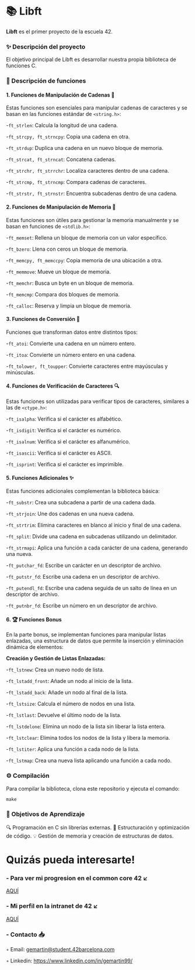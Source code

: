 # 📚 Libft 

**Libft** es el primer proyecto de la escuela 42.

### ✨ Descripción del proyecto

El objetivo principal de Libft es desarrollar nuestra propia biblioteca de funciones C.

### 📖 Descripción de funciones

#### 1. Funciones de Manipulación de Cadenas 📏

Estas funciones son esenciales para manipular cadenas de caracteres y se basan en las funciones estándar de ```<string.h>```:


  -```ft_strlen```: Calcula la longitud de una cadena.
  
  -```ft_strcpy, ft_strncpy```: Copia una cadena en otra.
    
  -```ft_strdup```: Duplica una cadena en un nuevo bloque de memoria.
     
  -```ft_strcat, ft_strncat```: Concatena cadenas.
  
  -```ft_strchr, ft_strrchr```: Localiza caracteres dentro de una cadena.
  
  -```ft_strcmp, ft_strncmp```: Compara cadenas de caracteres.
  
  -```ft_strstr, ft_strnstr```: Encuentra subcadenas dentro de una cadena.

####  2. Funciones de Manipulación de Memoria 💾

Estas funciones son útiles para gestionar la memoria manualmente y se basan en funciones de ```<stdlib.h>```:

  -```ft_memset```: Rellena un bloque de memoria con un valor específico.
  
  -```ft_bzero```: Llena con ceros un bloque de memoria.
  
  -```ft_memcpy, ft_memccpy```: Copia memoria de una ubicación a otra.
  
  -```ft_memmove```: Mueve un bloque de memoria.
  
  -```ft_memchr```: Busca un byte en un bloque de memoria.

  -```ft_memcmp```: Compara dos bloques de memoria.
  
  -```ft_calloc```: Reserva y limpia un bloque de memoria.
  
#### 3. Funciones de Conversión 🔄

Funciones que transforman datos entre distintos tipos:

  -```ft_atoi```: Convierte una cadena en un número entero.
  
  -```ft_itoa```: Convierte un número entero en una cadena.
  
  -```ft_tolower, ft_toupper```: Convierte caracteres entre mayúsculas y minúsculas.

#### 4. Funciones de Verificación de Caracteres 🔍

Estas funciones son utilizadas para verificar tipos de caracteres, similares a las de ```<ctype.h>```:

  -```ft_isalpha```: Verifica si el carácter es alfabético.
  
  -```ft_isdigit```: Verifica si el carácter es numérico.
  
  -```ft_isalnum```: Verifica si el carácter es alfanumérico.
  
  -```ft_isascii```: Verifica si el carácter es ASCII.
  
  -```ft_isprint```: Verifica si el carácter es imprimible.

#### 5. Funciones Adicionales ✨

Estas funciones adicionales complementan la biblioteca básica:

  -```ft_substr```: Crea una subcadena a partir de una cadena dada.
  
  -```ft_strjoin```: Une dos cadenas en una nueva cadena.
  
  -```ft_strtrim```: Elimina caracteres en blanco al inicio y final de una cadena.
  
  -```ft_split```: Divide una cadena en subcadenas utilizando un delimitador.
  
  -```ft_strmapi```: Aplica una función a cada carácter de una cadena, generando una nueva.
  
  -```ft_putchar_fd```: Escribe un carácter en un descriptor de archivo.
  
  -```ft_putstr_fd```: Escribe una cadena en un descriptor de archivo.
  
  -```ft_putendl_fd```: Escribe una cadena seguida de un salto de línea en un descriptor de archivo.
  
  -```ft_putnbr_fd```: Escribe un número en un descriptor de archivo.

#### 6. 🏆 Funciones Bonus

En la parte bonus, se implementan funciones para manipular listas enlazadas, una estructura de datos que permite la inserción y eliminación dinámica de elementos:

  **Creación y Gestión de Listas Enlazadas:**
  
  -```ft_lstnew```: Crea un nuevo nodo de lista.
      
  -```ft_lstadd_front```: Añade un nodo al inicio de la lista.
      
  -```ft_lstadd_back```: Añade un nodo al final de la lista.
  
  -```ft_lstsize```: Calcula el número de nodos en una lista.
  
  -```ft_lstlast```: Devuelve el último nodo de la lista.
  
  -```ft_lstdelone```: Elimina un nodo de la lista sin liberar la lista entera.
  
  -```ft_lstclear```: Elimina todos los nodos de la lista y libera la memoria.
  
  -```ft_lstiter```: Aplica una función a cada nodo de la lista.
  
  -```ft_lstmap```: Crea una nueva lista aplicando una función a cada nodo.

### ⚙️ Compilación

Para compilar la biblioteca, clona este repositorio y ejecuta el comando:

```C
make
```

### 🎯 Objetivos de Aprendizaje

🔍 Programación en C sin librerías externas.
🧩 Estructuración y optimización de código.
💡 Gestión de memoria y creación de estructuras de datos.

# Quizás pueda interesarte!

### - Para ver mi progresion en el common core 42 ↙️

[AQUÍ](https://github.com/gemartin99/42cursus)

### - Mi perfil en la intranet de 42 ↙️
[AQUÍ](https://profile.intra.42.fr/users/gemartin)

### - Contacto 📥

◦ Email: gemartin@student.42barcelona.com

◦ Linkedin: https://www.linkedin.com/in/gemartin99/


